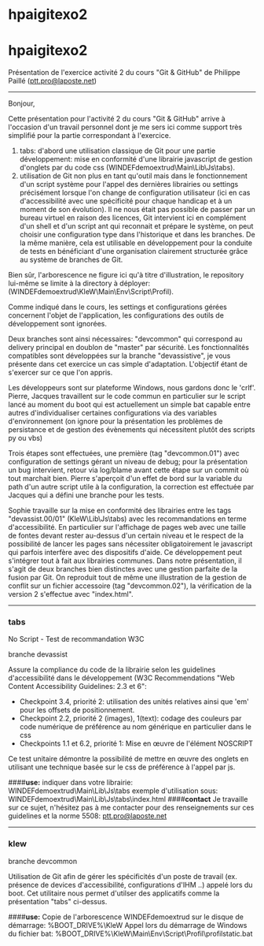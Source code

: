 # hpaigitexo2

# hpaigitexo2


Présentation de l'exercice activité 2 du cours "Git & GitHub" de Philippe Paillé (ptt.pro@laposte.net)

----------
Bonjour,

Cette présentation pour l'activité 2 du cours "Git & GitHub" arrive à l'occasion d'un travail personnel dont je me sers ici comme support très simplifié pour la partie correspondant à l'exercice.

 1. tabs: d'abord une utilisation classique de Git pour une partie développement: mise en conformité d'une librairie javascript de gestion d'onglets par du code css (WINDEFdemoextrud\Main\Lib\Js\tabs).
 2. utilisation de Git non plus en tant qu'outil mais dans le fonctionnement d'un script système pour l'appel des dernières librairies ou settings précisément lorsque l'on change de configuration utilisateur (ici en cas d'accessibilité avec une spécificité pour chaque handicap et à un moment de son évolution). Il ne nous était pas possible de passer par un bureau virtuel en raison des licences, Git intervient ici en complément d'un shell et d'un script ant qui reconnait et prépare le système, on peut choisir une configuration type dans l'historique et dans les branches. De la même manière, cela est utilisable en développement pour la conduite de tests en bénéficiant d'une organisation clairement structurée grâce au système de branches de Git.
 
Bien sûr, l'arborescence ne figure ici qu'à titre d'illustration, le repository lui-même se limite à la directory à déployer:
 (WINDEFdemoextrud\KleW\Main\Env\Script\Profil). 

Comme indiqué dans le cours, les settings et configurations gérées concernent l'objet de l'application, les configurations des outils de développement sont ignorées.

Deux branches sont ainsi nécessaires: "devcommon" qui correspond au delivery principal en doublon de "master" par sécurité. Les fonctionnalités compatibles sont développées sur la branche "devassistive", je vous présente dans cet exercice un cas simple d'adaptation. L'objectif étant de s'exercer sur ce que l'on appris.

Les développeurs sont sur plateforme Windows, nous gardons donc le 'crlf'. Pierre, Jacques travaillent sur le code commun en particulier sur le script lancé au moment du boot qui est actuellement un simple bat capable entre autres d'individualiser certaines configurations via des variables d'environnement (on ignore pour la présentation les problèmes de persistance et de gestion des évènements qui nécessitent plutôt des scripts py ou vbs)

Trois étapes sont effectuées, une première (tag "devcommon.01") avec configuration de settings gérant un niveau de debug; pour la présentation un bug intervient, retour via log/blame avant cette étape sur un commit où tout marchait bien. Pierre s'aperçoit d'un effet de bord sur la variable du path d'un autre script utile à la configuration, la correction est effectuée par Jacques qui a défini une branche pour les tests.

Sophie travaille sur la mise en conformité des librairies entre les tags "devassist.00/01" (KleW\Lib\Js\tabs) avec les recommandations en terme d'accessibilité. En particulier sur l'affichage de pages web avec une taille de fontes devant rester au-dessus d'un certain niveau et le respect de la possibilité de lancer les pages sans nécessiter obligatoirement le javascript qui parfois interfère avec des dispositifs d'aide. Ce développement peut s'intégrer tout à fait aux librairies communes. Dans notre présentation, il s'agit de deux branches bien distinctes avec une gestion parfaite de la fusion par Git. On reproduit tout de même une illustration de la gestion de conflit sur un fichier accessoire (tag "devcommon.02"), la vérification de la version 2 s'effectue avec "index.html".

----------
### **tabs**

No Script - Test de recommandation W3C

branche devassist

Assure la compliance du code de la librairie selon les guidelines d'accessibilité dans le développement (W3C Recommendations "Web Content Accessibility Guidelines: 2.3 et 6":

 - Checkpoint 3.4, priorité 2:
utilisation des unités relatives ainsi que 'em' pour les offsets de positionnement.
 - Checkpoint 2.2, priorité 2 (images), 1(text):
 codage des couleurs par code numérique de préférence au nom générique en particulier dans le css
 - Checkpoints 1.1 et 6.2, priorité 1:
 Mise en œuvre de l'élément NOSCRIPT

Ce test unitaire démontre la possibilité de mettre en œuvre des onglets en utilisant une technique basée sur le css de préférence à l'appel par js.  

####**use:**
	indiquer dans votre librairie:
		WINDEFdemoextrud\Main\Lib\Js\tabs
	exemple d'utilisation sous:
	WINDEFdemoextrud\Main\Lib\Js\tabs\index.html
####**contact**
Je travaille sur ce sujet, n'hésitez pas à me contacter pour des renseignements sur ces guidelines et la norme 5508:
ptt.pro@laposte.net


----------
### **klew**
branche devcommon

Utilisation de Git afin de gérer les spécificités d'un poste de travail (ex. présence de devices d'accessibilité, configurations d'IHM ..) appelé lors du boot. Cet utilitaire nous permet d'utilser des applicatifs comme la présentation "tabs" ci-dessus.

####**use:**
    Copie de l'arborescence WINDEFdemoextrud sur le disque de démarrage:
    %BOOT_DRIVE%\KleW
    Appel lors du démarrage de Windows du fichier bat: %BOOT_DRIVE%\KleW\Main\Env\Script\Profil\profilstatic.bat
